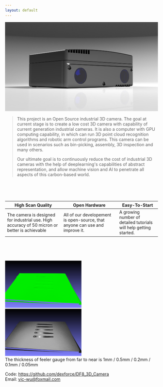 ```yaml
---
layout: default
---
```


![DF8](images/DF8.jpg)

> This project is an Open Source industrial 3D camera. The goal at current stage is to create a low cost 3D camera with capability of current generation industrial cameras. It is also a computer with GPU computing capability, in which can run 3D point cloud recognition algorithms and robotic arm control programs. This camera can be used in scenarios such as bin-picking, assembly, 3D inspection and many others. 
> 
> Our ultimate goal is to continuously reduce the cost of industrial 3D cameras with the help of deeplearning's capabilities of abstract representation, and allow machine vision and AI to penetrate all aspects of this carbon-based world.
> 

  
<br/><br/><br/>
  

| High Scan Quality  | Open Hardware | Easy-To-Start |
| ----- | ----- | ------- | 
| The camera is designed for industrial use. High accuracy of 50 micron or better is achievable |  All of our developement is open-source, that anyone can use and improve it.   |  A growing number of detailed tutorials will help getting started.   |
  
  
<br/><br/><br/>

<img src="images/show_1_1.png" width="50%">
<img src="images/show_1_2.png" width="50%">
<br/>
The thickness of feeler gauge from far to near is 1mm / 0.5mm / 0.2mm / 0.1mm / 0.05mm

Code: <https://github.com/dexforce/DF8_3D_Camera>  
Email: <vic-wu@foxmail.com>
